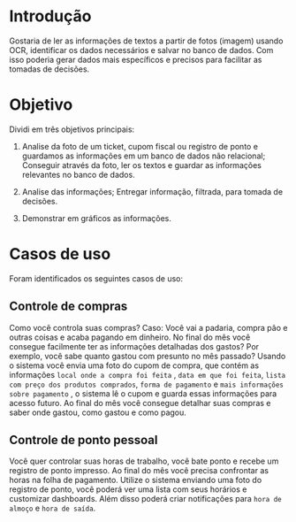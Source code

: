 # Introdução
Gostaria de ler as informações de textos a partir de fotos (imagem) usando OCR, identificar os dados necessários e salvar no banco de dados.
Com isso poderia gerar dados mais específicos e precisos para facilitar as tomadas de decisões.

# Objetivo
Dividi em três objetivos principais:

1) Analise da foto de um ticket, cupom fiscal ou registro de ponto e guardamos as informações em um banco de dados não relacional;
	Conseguir através da foto, ler os textos e guardar as informações relevantes no banco de dados.

2) Analise das informações;
	Entregar informação, filtrada, para tomada de decisões.

3) Demonstrar em gráficos as informações.

# Casos de uso
Foram identificados os seguintes casos de uso:

## Controle de compras
Como você controla suas compras? Caso: Você vai a padaria, compra pão e outras coisas e acaba pagando em dinheiro.
No final do mês você consegue facilmente ter as informações detalhadas dos gastos? Por exemplo, você sabe quanto gastou com presunto no mês passado?
Usando o sistema você envia uma foto do cupom de compra, que contém as informações `local onde a compra foi feita` , `data em que foi feita`, `lista com preço dos produtos comprados`, `forma de pagamento` e `mais informações sobre pagamento` , o sistema lê o cupom e guarda essas informações para acesso futuro. Ao final do mês você consegue detalhar suas compras e saber onde gastou, como gastou e como pagou.

## Controle de ponto pessoal
Você quer controlar suas horas de trabalho, você bate ponto e recebe um registro de ponto impresso. Ao final do mês você precisa confrontar as horas na folha de pagamento.
Utilize o sistema enviando uma foto do registro de ponto, você poderá ver uma lista com seus horários e customizar dashboards. Além disso poderá criar notificações para `hora de almoço` e `hora de saída`.
